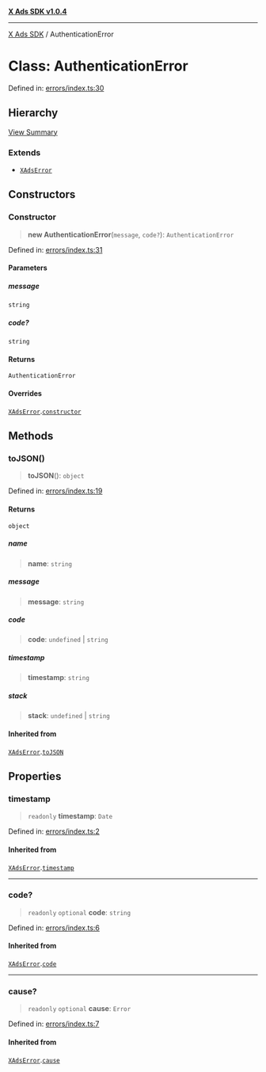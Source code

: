 [**X Ads SDK v1.0.4**](../README.md)

***

[X Ads SDK](../globals.md) / AuthenticationError

# Class: AuthenticationError

Defined in: [errors/index.ts:30](https://github.com/kage1020/x-ads-sdk/blob/main/src/errors/index.ts#L30)

## Hierarchy

[View Summary](../hierarchy.md)

### Extends

- [`XAdsError`](XAdsError.md)

## Constructors

### Constructor

> **new AuthenticationError**(`message`, `code?`): `AuthenticationError`

Defined in: [errors/index.ts:31](https://github.com/kage1020/x-ads-sdk/blob/main/src/errors/index.ts#L31)

#### Parameters

##### message

`string`

##### code?

`string`

#### Returns

`AuthenticationError`

#### Overrides

[`XAdsError`](XAdsError.md).[`constructor`](XAdsError.md#constructor)

## Methods

### toJSON()

> **toJSON**(): `object`

Defined in: [errors/index.ts:19](https://github.com/kage1020/x-ads-sdk/blob/main/src/errors/index.ts#L19)

#### Returns

`object`

##### name

> **name**: `string`

##### message

> **message**: `string`

##### code

> **code**: `undefined` \| `string`

##### timestamp

> **timestamp**: `string`

##### stack

> **stack**: `undefined` \| `string`

#### Inherited from

[`XAdsError`](XAdsError.md).[`toJSON`](XAdsError.md#tojson)

## Properties

### timestamp

> `readonly` **timestamp**: `Date`

Defined in: [errors/index.ts:2](https://github.com/kage1020/x-ads-sdk/blob/main/src/errors/index.ts#L2)

#### Inherited from

[`XAdsError`](XAdsError.md).[`timestamp`](XAdsError.md#timestamp)

***

### code?

> `readonly` `optional` **code**: `string`

Defined in: [errors/index.ts:6](https://github.com/kage1020/x-ads-sdk/blob/main/src/errors/index.ts#L6)

#### Inherited from

[`XAdsError`](XAdsError.md).[`code`](XAdsError.md#code)

***

### cause?

> `readonly` `optional` **cause**: `Error`

Defined in: [errors/index.ts:7](https://github.com/kage1020/x-ads-sdk/blob/main/src/errors/index.ts#L7)

#### Inherited from

[`XAdsError`](XAdsError.md).[`cause`](XAdsError.md#cause)
